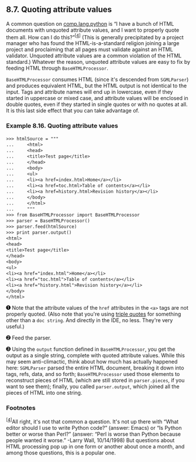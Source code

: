 

8.7. Quoting attribute values
-----------------------------

A common question on
[comp.lang.python](http://groups.google.com/groups?group=comp.lang.python)
is “I have a bunch of HTML documents with unquoted attribute values, and
I want to properly quote them all. How can I do
this?”<sup>[[4](#ftn.d0e21764)]</sup> (This is generally precipitated by
a project manager who has found the HTML-is-a-standard religion joining
a large project and proclaiming that all pages must validate against an
HTML validator. Unquoted attribute values are a common violation of the
HTML standard.) Whatever the reason, unquoted attribute values are easy
to fix by feeding HTML through `BaseHTMLProcessor`.

`BaseHTMLProcessor` consumes HTML (since it's descended from
`SGMLParser`) and produces equivalent HTML, but the HTML output is not
identical to the input. Tags and attribute names will end up in
lowercase, even if they started in uppercase or mixed case, and
attribute values will be enclosed in double quotes, even if they started
in single quotes or with no quotes at all. It is this last side effect
that you can take advantage of.

### Example 8.16. Quoting attribute values

    >>> htmlSource = """        
    ...     <html>
    ...     <head>
    ...     <title>Test page</title>
    ...     </head>
    ...     <body>
    ...     <ul>
    ...     <li><a href=index.html>Home</a></li>
    ...     <li><a href=toc.html>Table of contents</a></li>
    ...     <li><a href=history.html>Revision history</a></li>
    ...     </body>
    ...     </html>
    ...     """
    >>> from BaseHTMLProcessor import BaseHTMLProcessor
    >>> parser = BaseHTMLProcessor()
    >>> parser.feed(htmlSource) 
    >>> print parser.output()   
    <html>
    <head>
    <title>Test page</title>
    </head>
    <body>
    <ul>
    <li><a href="index.html">Home</a></li>
    <li><a href="toc.html">Table of contents</a></li>
    <li><a href="history.html">Revision history</a></li>
    </body>
    </html>



[![1](../images/callouts/1.png)](#dialect.basehtml.3.1) Note that the attribute values of the `href` attributes in the `<a>` tags are not properly quoted. (Also note that you're using [triple quotes](../getting_to_know_python/documenting_functions.html#odbchelper.triplequotes "Example 2.2. Defining the buildConnectionString Function's doc string") for something other than a `doc string`. And directly in the IDE, no less. They're very useful.) 

[![2](../images/callouts/2.png)](#dialect.basehtml.3.2) Feed the parser. 

[![3](../images/callouts/3.png)](#dialect.basehtml.3.3) Using the `output` function defined in `BaseHTMLProcessor`, you get the output as a single string, complete with quoted attribute values. While this may seem anti-climactic, think about how much has actually happened here: `SGMLParser` parsed the entire HTML document, breaking it down into tags, refs, data, and so forth; `BaseHTMLProcessor` used those elements to reconstruct pieces of HTML (which are still stored in `parser.pieces`, if you want to see them); finally, you called `parser.output`, which joined all the pieces of HTML into one string. 

### Footnotes

<sup>[[4](#d0e21764)]</sup>All right, it's not that common a question.
It's not up there with “What editor should I use to write Python code?”
(answer: Emacs) or “Is Python better or worse than Perl?” (answer: “Perl
is worse than Python because people wanted it worse.” -Larry Wall,
10/14/1998) But questions about HTML processing pop up in one form or
another about once a month, and among those questions, this is a popular
one.

  

